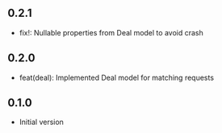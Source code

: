 ## 0.2.1
- fix!: Nullable properties from Deal model to avoid crash
## 0.2.0
- feat(deal): Implemented Deal model for matching requests

## 0.1.0

- Initial version
